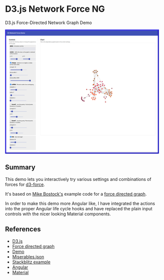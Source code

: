 # D3.js Network Force NG


D3.js Force-Directed Network Graph Demo

![Screenshot](src/assets/images/screenshot.png)

## Summary

This demo lets you interactively try various settings and combinations of forces for [d3-force](https://github.com/d3/d3-force).

It's based on [Mike Bostock's](https://bost.ocks.org/) example code for a [force directed graph](http://bl.ocks.org/mbostock/2675ff61ea5e063ede2b5d63c08020c7).

In order to make this demo more Angular like, I have integrated the actions into the proper Angular life cycle hooks and have replaced the plain input controls with the nicer looking Material components.

## References

* [D3.js](https://d3js.org)
* [Force directed graph](https://observablehq.com/@d3/force-directed-graph/2)
* [Demo](https://gist.github.com/steveharoz/8c3e2524079a8c440df60c1ab72b5d03)
* [Miserables.json](https://gist.githubusercontent.com/steveharoz/8c3e2524079a8c440df60c1ab72b5d03/raw/7c039c6b78eea9c97ce763e5fddbfa47c99661f9/miserables.json)
* [Stackblitz example](https://stackblitz.com/edit/angular-13-template-jq8khd?file=src%2Fapp%2Fapp.component.ts)
* [Angular](https://angular.dev)
* [Material](https://material.angular.io)
